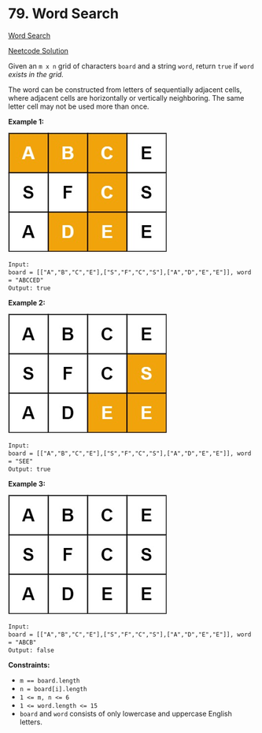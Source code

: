 # 79. Word Search

[Word Search](https://leetcode.com/problems/word-search/description/)

[Neetcode Solution](https://www.youtube.com/watch?v=pfiQ_PS1g8E&pp=ygUUbmVldGNvZGUgV29yZCBTZWFyY2g%3D)

Given an `m x n` grid of characters `board` and a string `word`, return `true`
if `word`
<em>exists in the grid.</em>

The word can be constructed from letters of sequentially adjacent cells, where
adjacent cells are horizontally or vertically neighboring. The same letter cell
may not be used more than once.

**Example 1:**

<img src="./word_search_01.jpg" />

```
Input:
board = [["A","B","C","E"],["S","F","C","S"],["A","D","E","E"]], word = "ABCCED"
Output: true
```

**Example 2:**

<img src="./word_search_02.jpg" />

```
Input:
board = [["A","B","C","E"],["S","F","C","S"],["A","D","E","E"]], word = "SEE"
Output: true
```

**Example 3:**

<img src="./word_search_03.jpg" />

```
Input:
board = [["A","B","C","E"],["S","F","C","S"],["A","D","E","E"]], word = "ABCB"
Output: false
```

**Constraints:**

- `m == board.length`
- `n = board[i].length`
- `1 <= m, n <= 6`
- `1 <= word.length <= 15`
- `board` and `word` consists of only lowercase and uppercase English letters.
